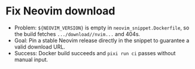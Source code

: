 # Fix Neovim download

- Problem: `${NEOVIM_VERSION}` is empty in `neovim_snippet.Dockerfile`, so the build fetches `.../download//nvim...` and 404s.
- Goal: Pin a stable Neovim release directly in the snippet to guarantee a valid download URL.
- Success: Docker build succeeds and `pixi run ci` passes without manual input.

